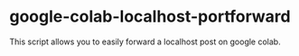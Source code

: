 # google-colab-localhost-portforward
This script allows you to easily forward a localhost post on google colab.
